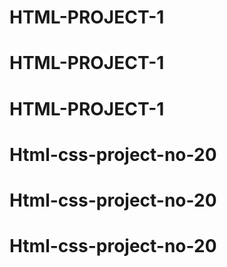 # HTML-PROJECT-1
# HTML-PROJECT-1
# HTML-PROJECT-1
# Html-css-project-no-20
# Html-css-project-no-20
# Html-css-project-no-20
